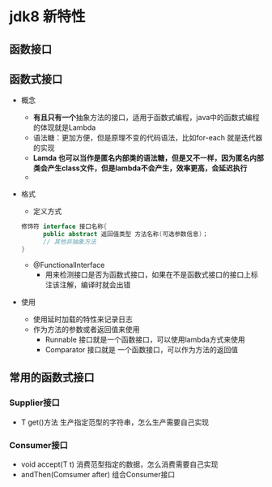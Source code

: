 # jdk8 新特性
## 函数接口
## 函数式接口
- 概念

  - **有且只有一个**抽象方法的接口，适用于函数式编程，java中的函数式编程的体现就是Lambda
  - 语法糖：更加方便，但是原理不变的代码语法，比如for-each 就是迭代器的实现
  - **Lamda 也可以当作是匿名内部类的语法糖，但是又不一样，因为匿名内部类会产生class文件，但是lambda不会产生，效率更高，会延迟执行**
  - 

- 格式

  - 定义方式

  ```java
  修饰符 interface 接口名称{
  		public abstract 返回值类型 方法名称(可选参数信息)；
  		// 其他非抽象方法
  }
  ```

  - @FunctionalInterface 
    - 用来检测接口是否为函数式接口，如果在不是函数式接口的接口上标注该注解，编译时就会出错

- 使用
  - 使用延时加载的特性来记录日志
  - 作为方法的参数或者返回值来使用
    - Runnable 接口就是一个函数接口，可以使用lambda方式来使用
    - Comparator 接口就是 一个函数接口，可以作为方法的返回值

## 常用的函数式接口

### Supplier接口

- T get()方法  生产指定范型的字符串，怎么生产需要自己实现

### Consumer接口

- void accept(T t) 消费范型指定的数据，怎么消费需要自己实现
- andThen(Comsumer<T> after) 组合Consumer接口